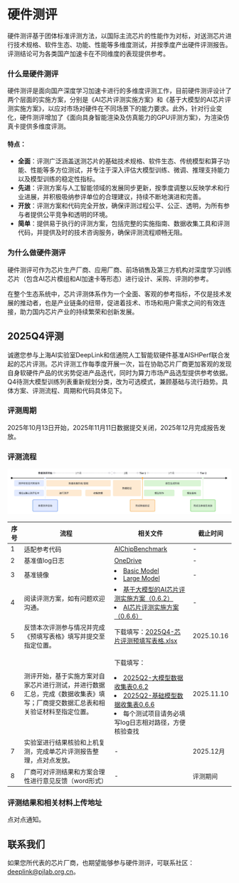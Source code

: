# 硬件测评

<!-- AI底层技术通常分为芯片、计算、框架三个层次，在目前的国际主流AI生态中，英伟达GPU是人工智能计算芯片的领导者，其V100和A100型号的GPU是当今最主流的人工智能计算加速芯片，并基于CUDA生态筑起AI算力的“护城河”。经过多年的政府支持和自主创新，国产软硬件也取得了一定突破，在国内逐渐形成了涵盖计算芯片、开源平台、基础应用、行业应用及产品等环节较完善的人工智能产业链，但是我们仍需正视、重视与英伟达等国际一流企业的技术差距。 -->
<!-- 上海人工智能实验室牵头的 -->
硬件测评基于团体标准评测方法，以国际主流芯片的性能作为对标，对送测芯片进行技术规格、软件生态、功能、性能等多维度测试，并按季度产出硬件评测报告。评测结论可为各类国产加速卡在不同维度的表现提供参考。

### **什么是硬件测评**
<!-- 硬件测评是面向国产深度学习加速卡进行的多维度评测工作。硬件测评提供一套标准的行业测试方法，提供技术规格、软件生态、功能测试、性能测试等多视角，并周期性产出标准测评结果。硬件测评结果可用作各类国产加速卡在不同维度表现的参考。 -->
<!-- 其以《英伟达A100训练测基准测试报告》中相关数据为基准值，着重体现国产训练芯片相比A100基准的差异性(包含优/劣势)。 -->

<!-- 目前硬件测评设计了两个层面的实施方案，分别是[AI芯片评测实施方案](https://deeplink.readthedocs.io/zh-cn/latest/doc/Chip_test/basicmodel.html)和[基于大模型的AI芯片评测实施方案](https://deeplink.readthedocs.io/zh-cn/latest/doc/Chip_test/largecmodel.html)，以应对市场对硬件在不同场景下的能力要求。 -->

硬件测评是面向国产深度学习加速卡进行的多维度评测工作，目前硬件测评设计了两个层面的实施方案，分别是《AI芯片评测实施方案》和《基于大模型的AI芯片评测实施方案》，以应对市场对硬件在不同场景下的能力要求。此外，针对行业变化，硬件测评增加了《面向具身智能渲染及仿真能力的GPU评测方案》，为渲染仿真卡提供多维度评测。

#### 特点：
* **全面**：评测广泛涵盖送测芯片的基础技术规格、软件生态、传统模型和算子功能、性能等多方位测试，并专注于深入评估大模型训练、微调、推理支持能力以及模型训练的稳定性指标。
* **先进**：评测方案与人工智能领域的发展同步更新，按季度调整以反映学术和行业进展，并积极吸纳参评单位的合理建议，持续不断地演进和完善。
* **开放**：评测方案和代码完全开放，确保评测过程公平、公正、透明，为所有参与者提供公平竞争和透明的环境。
* **简单**：提供易于执行的评测方案，包括完整的实施指南、数据收集工具和评测代码，并提供及时的技术咨询服务，确保评测流程顺畅无阻。


### **为什么做硬件测评**
硬件测评可作为芯片生产厂商、应用厂商、前场销售及第三方机构对深度学习训练芯片（包含AI芯片模组和AI加速卡等形态）进行设计、采购、评测的参考。

<!-- ### 当前进度和规划

厂商合作进度：目前我们已经和寒武纪、海光、昇腾、燧原、天数、壁仞等硬件厂商达成测评合作。 -->

<!-- 硬件测评工作进度和规划：

![时间线](../../_static/image/Chip_test/CT_milestone.png)
 -->
在整个生态系统中，芯片评测体系作为一个全面、客观的参考指标，不仅是技术发展的推动者，也是产业链条的纽带，促进着技术、市场和用户需求之间的有效连接，助力国内芯片产业的持续繁荣和创新发展。

## **2025Q4评测**

诚邀您参与上海AI实验室DeepLink和信通院人工智能软硬件基准AISHPerf联合发起的芯片评测。芯片评测工作每季度开展一次，旨在协助芯片厂商更加客观的发现自身软硬件产品的优劣势促进产品迭代，同时为算力市场产品选型提供参考依据。 Q4待测大模型训练列表重新规划分类，改为可选模式，兼顾基础与流行趋势。具体方案、评测流程、周期和代码具体见下。

### **评测周期**
2025年10月13日开始，2025年11月11日数据提交关闭，2025年12月完成报告发放。

### **评测流程**

<div align="center">
  <img src="../../_static/image/Chip_test/pipeline.png" />
</div>

| 序号 |  流程  |  相关文件  | 截止时间 |
| ---- |  ------  |  ------  |  ----  |
| 1 |  适配参考代码  |  [AIChipBenchmark](https://github.com/DeepLink-org/AIChipBenchmark) |  -  |
| 2 |  基准值log日志  |  [OneDrive](https://pjlab-my.sharepoint.cn/:f:/g/personal/zoutong_pjlab_org_cn/EpBZfyviosVCleMXEUEa7kgBlkp4aioFtU4YkeSIB1MvYw?e=kFKhu1)  |  -  |
| 3 |  基准镜像  |  <li>[Basic Model](https://hub.docker.com/repository/docker/deeplinkaibenchmark/basicmodel/general) </li><li>[Large Model](https://hub.docker.com/repository/docker/deeplinkaibenchmark/llmodel/general)</li>  |  -  |
| 4 |  阅读评测方案，如有问题欢迎沟通。  |  <li>[基于大模型的AI芯片评测实施方案（0.6.2）](https://aicarrier.feishu.cn/wiki/Hf5jwoDXLiNY2BkBoy6cab5yn9b) </li><li>[AI芯片评测实施方案（0.6.6）](https://aicarrier.feishu.cn/wiki/U2UDwjVNMil0OlkKwsdccicLnfg)</li>  |  -  |
| 5 |  反馈本次评测参与情况并完成《预填写表格》填写并提交至指定位置。  |  下载填写：[2025Q4-芯片评测预填写表格.xlsx](https://pjlab-my.sharepoint.cn/:x:/g/personal/hubingying_pjlab_org_cn/EUvvjbSEHetCuLYV8sfrSEkBWhHGCc45syF-vG1nqRCt4g?e=7le54H)  |  2025.10.16  |
| 6 |  测评开始，基于实施方案对自家芯片进行测试，并进行数据汇总，完成《数据收集表》填写；厂商提交数据汇总表和相关验证材料至指定位置。  | <p>下载填写：</p><li>[2025Q2-大模型数据收集表0.6.2](https://aicarrier.feishu.cn/wiki/O5IuwdTxpivtNRkCBBncuwVmncb) </li><li>[2025Q2-基础模型数据收集表0.6.6](https://aicarrier.feishu.cn/wiki/DYAnwhPlbizeNbk88lFcZS1inQp)</li><li>每个测试项目请务必填写log日志相对路径，方便核验查找</li>  |  2025.11.10  |
| 7 |  实验室进行结果核验和上机复测，完成单芯片评测报告整理，点对点发放。  | -  |  2025.12月  |
| 8 |  厂商可对评测结果和方案合理性进行意见反馈（word形式）  | - |  评测期间  |




### **评测结果和相关材料上传地址**

点对点通知。


<!-- 
1. 季度测评开始前，联系硬件测评工作人员(或邮件联系\"deeplink_benchmark@pjlab.org.cn\")，确认参与本季度测评
2. 季度测评开始，参与测评的芯片请阅读“[测评标准&实施方案](https://aicarrier.feishu.cn/wiki/WOMuwRlF6ilBf5kug8DcbpZwnqb?from=from_copylink)”，基于实施方案对自家芯片进行测试； 
3. 厂商提交数据和验证材料，实验室会进行结果核验； 
4. 实验室完成单芯片评测报告整理（可参考：[报告模版](https://aicarrier.feishu.cn/wiki/R970wOBEhihaoakWkuMco9ognu7)），点对点发放。  -->
<!-- 
### 相关链接
* **测评方案**：[测评标准&实施方案](https://aicarrier.feishu.cn/wiki/WOMuwRlF6ilBf5kug8DcbpZwnqb?from=from_copylink)
* **测评仓库**：[AIChipBenchmark](https://github.com/DeepLink-org/AIChipBenchmark) -->

## 联系我们

如果您所代表的芯片厂商，也期望能够参与硬件测评，可联系社区：deeplink@pjlab.org.cn。
